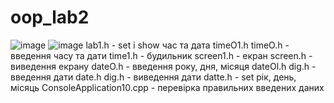 # oop_lab2
![image](https://user-images.githubusercontent.com/109691823/194082328-d1c805bf-9d32-4dba-b5bd-fa85255e19c6.png)
![image](https://user-images.githubusercontent.com/109691823/194083778-b957c826-7152-4e67-9e48-bb921d5e0a1e.png)
lab1.h - set i show час та дата
timeO1.h  timeO.h - введення часу та дати
time1.h - будильник
screen1.h - екран
screen.h - виведення екрану 
dateO.h - введення року, дня, місяця
dateOl.h dig.h - введення дати
date.h  dig.h - виведення дати
datte.h - set рік, день, місяць
ConsoleApplication10.cpp - перевірка правильних введених даних
